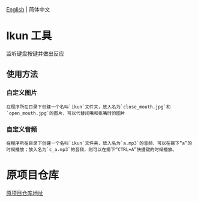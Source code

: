 [English](./README.EN.md) | 简体中文
# Ikun 工具

监听键盘按键并做出反应

## 使用方法
### 自定义图片
    在程序所在目录下创建一个名叫`ikun`文件夹，放入名为`close_mouth.jpg`和`open_mouth.jpg`的图片，可以代替闭嘴和张嘴时的图片

### 自定义音频
    在程序所在目录下创建一个名叫`ikun`文件夹，放入名为`a.mp3`的音频，可以在摁下“a”的时候播放；放入名为`c_a.mp3`的音频，则可以在摁下“CTRL+A”快捷键的时候播放。

# 原项目仓库
[原项目仓库地址](https://github.com/ShenYuhan/python-tools/tree/master/3_kun_keyboard_catcher)
